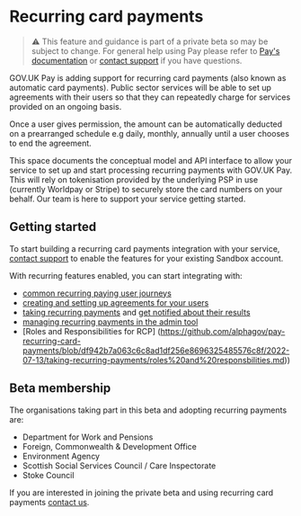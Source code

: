# Recurring card payments

> :warning: This feature and guidance is part of a private beta so may be subject to change. For general help using Pay please refer to [Pay's documentation](https://docs.payments.service.gov.uk/) or [contact support](https://www.payments.service.gov.uk/support/) if you have questions.

GOV.UK Pay is adding support for recurring card payments  (also known as automatic card payments). Public sector services will be able to set up agreements with their users so that they can repeatedly charge for services provided on an ongoing basis.

Once a user gives permission, the amount can be automatically deducted on a prearranged schedule e.g daily, monthly, annually until a user chooses to end the agreement. 

This space documents the conceptual model and API interface to allow your service to set up and start processing recurring payments with GOV.UK Pay. This will rely on tokenisation provided by the underlying PSP in use (currently Worldpay or Stripe) to securely store the card numbers on your behalf. Our team is here to support your service getting started.

## Getting started

To start building a recurring card payments integration with your service, [contact support](https://www.payments.service.gov.uk/support/) to enable the features for your existing Sandbox account.

With recurring features enabled, you can start integrating with: 

- [common recurring paying user journeys](./2022-07-13/taking-recurring-payments/Journeys.md)
- [creating and setting up agreements for your users](./2022-07-13/taking-recurring-payments/Agreements.md)
- [taking recurring payments](./2022-07-13/taking-recurring-payments/Payments.md) and [get notified about their results](./2022-07-13/webhooks/README.md)
- [managing recurring payments in the admin tool](./2022-07-13/taking-recurring-payments/Management.md)
- [Roles and Responsibilities for RCP] (https://github.com/alphagov/pay-recurring-card-payments/blob/df942b7a063c6c8ad1df256e8696325485576c8f/2022-07-13/taking-recurring-payments/roles%20and%20responsbilities.md))


## Beta membership
The organisations taking part in this beta and adopting recurring payments are:

* Department for Work and Pensions
* Foreign, Commonwealth & Development Office
* Environment Agency
* Scottish Social Services Council / Care Inspectorate
* Stoke Council

If you are interested in joining the private beta and using recurring card payments [contact us](https://www.payments.service.gov.uk/support/).
